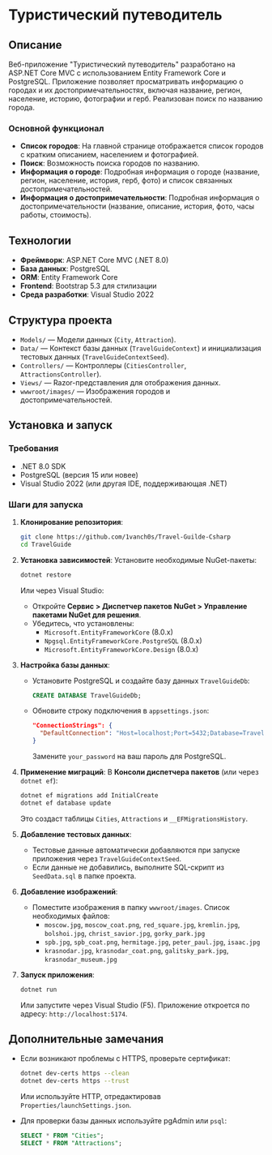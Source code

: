 # Туристический путеводитель

## Описание

Веб-приложение "Туристический путеводитель" разработано на ASP.NET Core MVC с использованием Entity Framework Core и PostgreSQL. Приложение позволяет просматривать информацию о городах и их достопримечательностях, включая название, регион, население, историю, фотографии и герб. Реализован поиск по названию города.

### Основной функционал

- **Список городов**: На главной странице отображается список городов с кратким описанием, населением и фотографией.
- **Поиск**: Возможность поиска городов по названию.
- **Информация о городе**: Подробная информация о городе (название, регион, население, история, герб, фото) и список связанных достопримечательностей.
- **Информация о достопримечательности**: Подробная информация о достопримечательности (название, описание, история, фото, часы работы, стоимость).

## Технологии

- **Фреймворк**: ASP.NET Core MVC (.NET 8.0)
- **База данных**: PostgreSQL
- **ORM**: Entity Framework Core
- **Frontend**: Bootstrap 5.3 для стилизации
- **Среда разработки**: Visual Studio 2022

## Структура проекта

- `Models/` — Модели данных (`City`, `Attraction`).
- `Data/` — Контекст базы данных (`TravelGuideContext`) и инициализация тестовых данных (`TravelGuideContextSeed`).
- `Controllers/` — Контроллеры (`CitiesController`, `AttractionsController`).
- `Views/` — Razor-представления для отображения данных.
- `wwwroot/images/` — Изображения городов и достопримечательностей.

## Установка и запуск

### Требования

- .NET 8.0 SDK
- PostgreSQL (версия 15 или новее)
- Visual Studio 2022 (или другая IDE, поддерживающая .NET)

### Шаги для запуска

1. **Клонирование репозитория**:

   ```bash
   git clone https://github.com/1vanch0s/Travel-Guilde-Csharp
   cd TravelGuide
   ```

2. **Установка зависимостей**: Установите необходимые NuGet-пакеты:

   ```bash
   dotnet restore
   ```

   Или через Visual Studio:

   - Откройте **Сервис &gt; Диспетчер пакетов NuGet &gt; Управление пакетами NuGet для решения**.
   - Убедитесь, что установлены:
     - `Microsoft.EntityFrameworkCore` (8.0.x)
     - `Npgsql.EntityFrameworkCore.PostgreSQL` (8.0.x)
     - `Microsoft.EntityFrameworkCore.Design` (8.0.x)

3. **Настройка базы данных**:

   - Установите PostgreSQL и создайте базу данных `TravelGuideDb`:

     ```sql
     CREATE DATABASE TravelGuideDb;
     ```
   - Обновите строку подключения в `appsettings.json`:

     ```json
     "ConnectionStrings": {
       "DefaultConnection": "Host=localhost;Port=5432;Database=TravelGuideDb;Username=postgres;Password=your_password"
     }
     ```

     Замените `your_password` на ваш пароль для PostgreSQL.

4. **Применение миграций**: В **Консоли диспетчера пакетов** (или через `dotnet ef`):

   ```bash
   dotnet ef migrations add InitialCreate
   dotnet ef database update
   ```

   Это создаст таблицы `Cities`, `Attractions` и `__EFMigrationsHistory`.

5. **Добавление тестовых данных**:

   - Тестовые данные автоматически добавляются при запуске приложения через `TravelGuideContextSeed`.
   - Если данные не добавились, выполните SQL-скрипт из `SeedData.sql` в папке проекта.

6. **Добавление изображений**:

   - Поместите изображения в папку `wwwroot/images`. Список необходимых файлов:
     - `moscow.jpg`, `moscow_coat.png`, `red_square.jpg`, `kremlin.jpg`, `bolshoi.jpg`, `christ_savior.jpg`, `gorky_park.jpg`
     - `spb.jpg`, `spb_coat.png`, `hermitage.jpg`, `peter_paul.jpg`, `isaac.jpg`
     - `krasnodar.jpg`, `krasnodar_coat.png`, `galitsky_park.jpg`, `krasnodar_museum.jpg`

7. **Запуск приложения**:

   ```bash
   dotnet run
   ```

   Или запустите через Visual Studio (F5). Приложение откроется по адресу: `http://localhost:5174`.

## Дополнительные замечания

- Если возникают проблемы с HTTPS, проверьте сертификат:

  ```bash
  dotnet dev-certs https --clean
  dotnet dev-certs https --trust
  ```

  Или используйте HTTP, отредактировав `Properties/launchSettings.json`.

- Для проверки базы данных используйте pgAdmin или `psql`:

  ```sql
  SELECT * FROM "Cities";
  SELECT * FROM "Attractions";
  ```